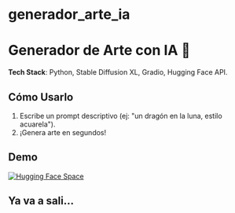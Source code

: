# generador_arte_ia
# Generador de Arte con IA 🎨  
**Tech Stack**: Python, Stable Diffusion XL, Gradio, Hugging Face API.  
## Cómo Usarlo  
1. Escribe un prompt descriptivo (ej: "un dragón en la luna, estilo acuarela").  
2. ¡Genera arte en segundos!  
## Demo  
[![Hugging Face Space](https://img.shields.io/badge/🌐-Demo_Online-blue)](https://huggingface.co/spaces/pol87/generador_arte_ia)  

## Ya va a sali...